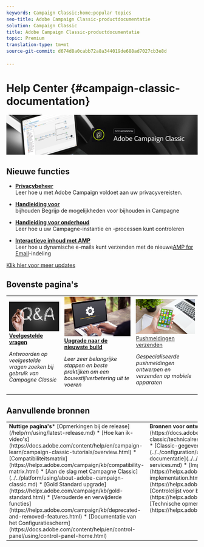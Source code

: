 ```yaml
---
keywords: Campaign Classic;home;popular topics
seo-title: Adobe Campaign Classic-productdocumentatie
solution: Campaign Classic
title: Adobe Campaign Classic-productdocumentatie
topic: Premium
translation-type: tm+mt
source-git-commit: d674d8a0cabb72a8a344019de688ad7027cb3e8d

---
```



# Help Center {#campaign-classic-documentation}

![](platform/using/assets/do-not-localize/banner_acc_doc.jpg)

## Nieuwe functies

* **[Privacybeheer](https://helpx.adobe.com/campaign/kb/campaign-privacy.html)**<br/>Leer hoe u met Adobe Campaign voldoet aan uw privacyvereisten.

* **[Handleiding voor](https://helpx.adobe.com/campaign/kb/acc-tracking.html)**<br/>bijhouden Begrijp de mogelijkheden voor bijhouden in Campagne

* **[Handleiding voor onderhoud](https://helpx.adobe.com/campaign/kb/acc-maintenance.html)**<br/>Leer hoe u uw Campagne-instantie en -processen kunt controleren

* **[Interactieve inhoud met AMP](delivery/using/defining-interactive-content.md)**<br/>Leer hoe u dynamische e-mails kunt verzenden met de nieuwe[AMP for Email](https://amp.dev/about/email/)-indeling

[Klik hier voor meer updates](/help/rn/using/documentation-updates.md)

## Bovenste pagina&#39;s

<table>
<tr>
  <td>
    <a href="platform/using/common-questions.md">
      <img alt="Veelgestelde vragen" src="platform/using/assets/FAQ.png"/>
    </a>
    <div>
      <a href="platform/using/common-questions.md">
    <strong>Veelgestelde vragen</strong></a>
    </div>
    <p>
    <em>Antwoorden op veelgestelde vragen zoeken bij gebruik van Campagne Classic</em>
    <p>
  </td>
   <td>
    <a href="https://docs.campaign.adobe.com/doc/AC/getting_started/EN/buildUpgrade.html">
      <img alt="Upgrade maken" src="platform/using/assets/upgrade.png" />
    </a>
    <div>
      <a href="https://docs.campaign.adobe.com/doc/AC/getting_started/EN/buildUpgrade.html">
    <strong>Upgrade naar de nieuwste build</strong></a>
    </div>
    <p>
    <em>Leer zeer belangrijke stappen en beste praktijken om een bouwstijlverbetering uit te voeren</em>
    <p>
  </td>
  <td>
    <a href="delivery/using/creating-notifications.md">
       <img alt="Pushmeldingen" src="platform/using/assets/push.png" />
    </a>
    <div>
       <a href="delivery/using/creating-notifications.md">
    Pushmeldingen <strong></strong>verzenden </a>
    </div>
    <p>
    <em>Gespecialiseerde pushmeldingen ontwerpen en verzenden op mobiele apparaten</em>
    <p>
  </td>
</tr>
</table>

## Aanvullende bronnen

<table>
<tr>
  <td valign="top"><strong>Nuttige pagina's</strong>* [Opmerkingen bij de release](/help/rn/using/latest-release.md) * [Hoe kan ik-video's](https://docs.adobe.com/content/help/en/campaign-learn/campaign-classic-tutorials/overview.html) * [Compatibiliteitsmatrix](https://helpx.adobe.com/campaign/kb/compatibility-matrix.html) * [Aan de slag met Campagne Classic](../../platform/using/about-adobe-campaign-classic.md) * [Gold Standard upgrade](https://helpx.adobe.com/campaign/kb/gold-standard.html) * [Verouderde en verwijderde functies](https://helpx.adobe.com/campaign/kb/deprecated-and-removed-features.html) * [Documentatie van het Configuratiescherm](https://docs.adobe.com/content/help/en/control-panel/using/control-panel-home.html)
  </td>
  <td valign="top"><strong>Bronnen voor ontwikkelaars</strong>* [Lijst met foutberichten](https://docs.adobe.com/content/help/en/campaign-classic/technicalresources/error_messages/error_codes.html) * [Classic-gegevensmodel voor campagne](../../configuration/using/about-data-model.md) * [JSAPI-documentatie](../../configuration/using/about-web-services.md) * [Implementatiegids](https://helpx.adobe.com/campaign/kb/acc-implementation.html) * [Trackinggids](https://helpx.adobe.com/campaign/kb/acc-tracking.html) * [Controlelijst voor beveiliging en privacy](https://helpx.adobe.com/campaign/kb/acc-security.html) * [Technische opmerkingen](https://helpx.adobe.com/campaign/kb/article-list.html)
  </td>
</tr>
</table>
